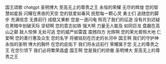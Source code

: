 国王颂歌 chatgpt
圣明博大
至高无上的尊贵之王
永恒的荣耀 无尽的辉煌
您的智慧如星辰 闪耀在黑夜的天空
您的慈爱如春风 抚慰每一颗心灵
勇士们 追随您的脚步 充满信念
无畏前行 成稳又果断
您是一道闪电 照亮了我们的征途
没有片刻迟疑 在黑暗中划破天际
坚韧啊 您的意志如铁
强大啊 力量无人能及
如同巨龙 盘踞在高山之巅
敌人惊惧 无处可逃
您的威严如雷霆 震撼四方
光辉啊 您的荣光普照大地
仁爱啊 您的善行惠及众生
您的名字 将被铭刻在历史的长河中
国王啊 我们的守护神
永恒的圣明 博大的胸怀
在您的庇佑下 我们将永远前行
荣耀属于您 无上的尊贵之王
在您引领下 我们必将繁荣昌盛
国王啊 您是我们的骄傲
圣明博大 至高无上的尊贵之王

